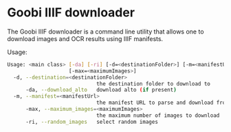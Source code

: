# Goobi IIIF downloader

The Goobi IIIF downloader is a command line utility that allows one to
download images and OCR results using IIIF manifests.

Usage:
```bash
Usage: <main class> [-da] [-ri] [-d=<destinationFolder>] [-m=<manifestUrl>]
                    [-max=<maximumImages>]
  -d, --destination=<destinationFolder>
                             the destination folder to download to
      -da, --download_alto   download alto (if present)
  -m, --manifest=<manifestUrl>
                             the manifest URL to parse and download from
      -max, --maximum_images=<maximumImages>
                             the maximum number of images to download
      -ri, --random_images   select random images
```
